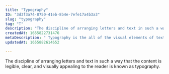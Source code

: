 ```yaml
---
title: "Typography"
ID: "3d3f3a74-8750-41eb-8b4e-7efe17a4b3a3"
slug: "typography"
tag: "T"
description: "The discipline of arranging letters and text in such a way that the content is legible, clear, and visually appealing to the reader is known as typography."
createdAt: 1655822731476
metaDescription: " Typography is the all of the visual elements of text such font style, look and structure."
updatedAt: 1655882614652

---
```

The discipline of arranging letters and text in such a way that the content is legible, clear, and visually appealing to the reader is known as typography.